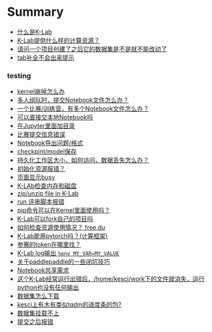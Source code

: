 # Summary

* [什么是K-Lab](6th-answer.md)
* [K-Lab提供什么样的计算资源？](1st-answer.md)
* [请问一个项目创建了之后它的数据集是不是就不能改动了]()
* [tab补全不会出来提示]()
### testing
* [kernel崩掉怎么办]()
* [多人组队时，提交Notebook文件怎么办？]()
* [一个比赛/训练营，有多个Notebook文件怎么办？]()
* [可以直接交本地Notebook吗]()
* [在Jupyter里面加目录]()
* [比赛提交信息错误]()
* [Notebook导出问题/格式]()
* [checkpint/model保存]()
* [持久化工作区大小，如何访问，数据丢失怎么办？]()
* [初始化资源报错？]()
* [页面显示busy]()
* [K-LAb检查内存和磁盘]()
* [zip/unzip file in K-Lab]()
* [run 评审脚本报错]()
* [pip命令可以在Kernel里面使用吗？]()
* [K-Lab可以fork自己的项目吗]()
* [如何检查资源使用情况？ free du]()
* [K-Lab能用pytorch吗？(计算框架)]()
* [参赛的token在哪里找？]()
* [K-Lab log输出 `%env MY_VAR=MY_VALUE`]()
* [关于paddlepaddle的一些闭坑技巧]()
* [Notebook共享需求]()
* [这个K-Lab经常运行出错后，/home/kesci/work下的文件就消失，运行python也没有任何输出]()
* [数据集怎么下载]()
* [kesci上有木有类似tqdm的进度条的包?]()
* [数据集挂载不上]()
* [提交之后报错]()